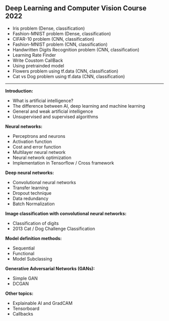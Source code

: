## **Deep Learning and Computer Vision Course 2022**


- Iris problem (Dense, classification)
- Fashion-MNIST problem (Dense, classification)
- CIFAR-10 problem (CNN, classification)
- Fashion-MNIST problem (CNN, classification)
- Handwritten Digits Recognition problem (CNN, classification)
- Learning Rate Finder 
- Write Coustom CallBack
- Using pretrainded model
- Flowers problem using tf.data (CNN, classification)
- Cat vs Dog problem using tf.data (CNN, classification)

---

**Introduction:**
- What is artificial intelligence?
- The difference between AI, deep learning and machine learning
- General and weak artificial intelligence
- Unsupervised and supervised algorithms

**Neural networks:**
- Perceptrons and neurons
- Activation function
- Cost and error function
- Multilayer neural network
- Neural network optimization
- Implementation in Tensorflow / Cross framework

**Deep neural networks:**
- Convolutional neural networks
- Transfer learning
- Dropout technique
- Data redundancy
- Batch Normalization

**Image classification with convolutional neural networks:**
- Classification of digits
- 2013 Cat / Dog Challenge Classification

**Model definition methods:**
- Sequential
- Functional
- Model Subclassing

**Generative Adversarial Networks (GANs):**
- Simple GAN
- DCGAN

**Other topics:**
- Explainable AI and GradCAM
- Tensorboard
- Callbacks
